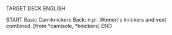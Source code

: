 TARGET DECK
ENGLISH

START
Basic
Camiknickers
Back: n.pl. Women's knickers and vest combined. [from *camisole, *knickers]
END
